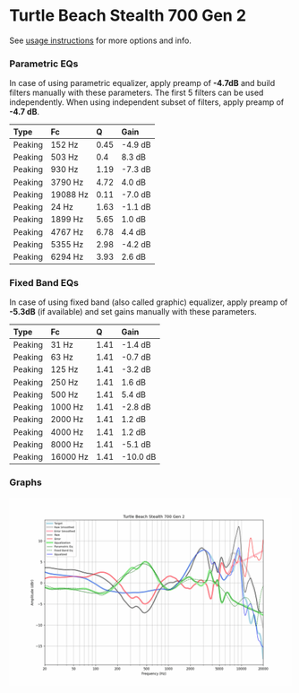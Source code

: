 # Turtle Beach Stealth 700 Gen 2
See [usage instructions](https://github.com/jaakkopasanen/AutoEq#usage) for more options and info.

### Parametric EQs
In case of using parametric equalizer, apply preamp of **-4.7dB** and build filters manually
with these parameters. The first 5 filters can be used independently.
When using independent subset of filters, apply preamp of **-4.7 dB**.

| Type    | Fc       |    Q | Gain    |
|:--------|:---------|:-----|:--------|
| Peaking | 152 Hz   | 0.45 | -4.9 dB |
| Peaking | 503 Hz   | 0.4  | 8.3 dB  |
| Peaking | 930 Hz   | 1.19 | -7.3 dB |
| Peaking | 3790 Hz  | 4.72 | 4.0 dB  |
| Peaking | 19088 Hz | 0.11 | -7.0 dB |
| Peaking | 24 Hz    | 1.63 | -1.1 dB |
| Peaking | 1899 Hz  | 5.65 | 1.0 dB  |
| Peaking | 4767 Hz  | 6.78 | 4.4 dB  |
| Peaking | 5355 Hz  | 2.98 | -4.2 dB |
| Peaking | 6294 Hz  | 3.93 | 2.6 dB  |

### Fixed Band EQs
In case of using fixed band (also called graphic) equalizer, apply preamp of **-5.3dB**
(if available) and set gains manually with these parameters.

| Type    | Fc       |    Q | Gain     |
|:--------|:---------|:-----|:---------|
| Peaking | 31 Hz    | 1.41 | -1.4 dB  |
| Peaking | 63 Hz    | 1.41 | -0.7 dB  |
| Peaking | 125 Hz   | 1.41 | -3.2 dB  |
| Peaking | 250 Hz   | 1.41 | 1.6 dB   |
| Peaking | 500 Hz   | 1.41 | 5.4 dB   |
| Peaking | 1000 Hz  | 1.41 | -2.8 dB  |
| Peaking | 2000 Hz  | 1.41 | 1.2 dB   |
| Peaking | 4000 Hz  | 1.41 | 1.2 dB   |
| Peaking | 8000 Hz  | 1.41 | -5.1 dB  |
| Peaking | 16000 Hz | 1.41 | -10.0 dB |

### Graphs
![](./Turtle%20Beach%20Stealth%20700%20Gen%202.png)